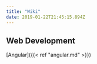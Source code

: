 ```yaml
---
title: "Wiki"
date: 2019-01-22T21:45:15.894Z
---
```


## Web Development

[Angular]({{< ref "angular.md" >}})
